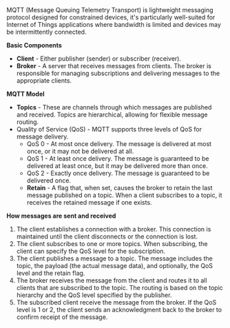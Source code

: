 MQTT (Message Queuing Telemetry Transport) is lightweight messaging protocol designed for constrained devices, it's particularly well-suited for Internet of Things applications where bandwidth is limited and devices may be intermittently connected. 

**Basic Components**
- **Client** - Either publisher (sender) or subscriber (receiver).
- **Broker** - A server that receives messages from clients. The broker is responsible for managing subscriptions and delivering messages to the appropriate clients.

**MQTT Model**
- **Topics** - These are channels through which messages are published and received. Topics are hierarchical, allowing for flexible message routing.
- Quality of Service (QoS) - MQTT supports three levels of QoS for message delivery.
	- QoS 0 - At most once delivery. The message is delivered at most once, or it may not be delivered at all.
	- QoS 1 - At least once delivery. The message is guaranteed to be delivered at least once, but it may be delivered more than once.
	- QoS 2 - Exactly once delivery. The message is guaranteed to be delivered once.
	- **Retain** - A flag that, when set, causes the broker to retain the last message published on a topic. When a client subscribes to a topic, it receives the retained message if one exists.

**How messages are sent and received**
1. The client establishes a connection with a broker. This connection is maintained until the client disconnects or the connection is lost.
2. The client subscribes to one or more topics. When subscribing, the client can specify the QoS level for the subscription.
3. The client publishes a message to a topic. The message includes the topic, the payload (the actual message data), and optionally, the QoS level and the retain flag.
4. The broker receives the message from the client and routes it to all clients that are subscribed to the topic. The routing is based on the topic hierarchy and the QoS level specified by the publisher.
5. The subscribed client receive the message from the broker. If the QoS level is 1 or 2, the client sends an acknowledgment back to the broker to confirm receipt of the message.